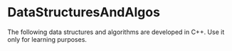 # DataStructuresAndAlgos
The following data structures and algorithms are developed in C++. Use it only for learning purposes.
